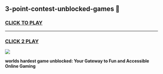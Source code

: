 
## 3-point-contest-unblocked-games 👋
<h3>
<a href="https://premium.freeplayer.one?title=3-point-contest-unblocked-games&ref=14F">CLICK TO PLAY</a></h3>
<hr>

<h3>
<a href="https://premium.freeplayer.one?title=3-point-contest-unblocked-games&ref=14F">CLICK 2 PLAY</a>
  
</h3>

<a href="https://premium.freeplayer.one?title=3-point-contest-unblocked-games&ref=12F/"><img src="https://clearcache.store/games.png"></a>


**worlds hardest game unblocked: Your Gateway to Fun and Accessible Online Gaming**
